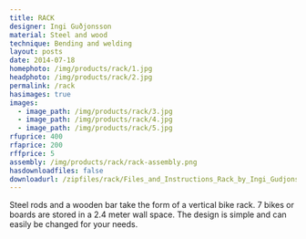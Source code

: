 ```yaml
---
title: RACK
designer: Ingi Guðjonsson
material: Steel and wood
technique: Bending and welding
layout: posts
date: 2014-07-18
homephoto: /img/products/rack/1.jpg
headphoto: /img/products/rack/2.jpg
permalink: /rack
hasimages: true
images:  
  - image_path: /img/products/rack/3.jpg
  - image_path: /img/products/rack/4.jpg
  - image_path: /img/products/rack/5.jpg
rfuprice: 400
rfaprice: 200
rffprice: 5
assembly: /img/products/rack/rack-assembly.png 
hasdownloadfiles: false
downloadurl: /zipfiles/rack/Files_and_Instructions_Rack_by_Ingi_Gudjonsson.zip
---
```


Steel rods and a wooden bar take the form of a vertical bike rack. 7 bikes or boards are stored in a 2.4 meter wall space. The design is simple and can easily be changed for your needs.